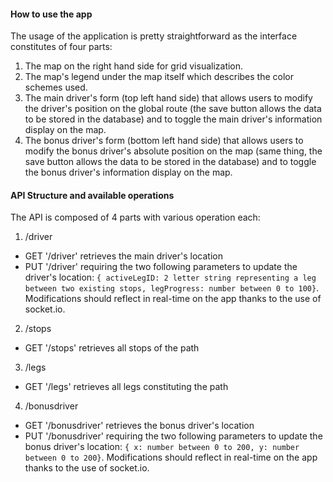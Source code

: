 #### How to use the app
The usage of the application is pretty straightforward as the interface constitutes of four parts:
1. The map on the right hand side for grid visualization.
2. The map's legend under the map itself which describes the color schemes used.
3. The main driver's form (top left hand side) that allows users to modify the driver's position on the global route (the save button allows the data to be stored in the database) and to toggle the main driver's information display on the map.
4. The bonus driver's form (bottom left hand side) that allows users to modify the bonus driver's absolute position on the map (same thing, the save button allows the data to be stored in the database) and to toggle the bonus driver's information display on the map.

#### API Structure and available operations
The API is composed of 4 parts with various operation each:
1. /driver
  - GET '/driver' retrieves the main driver's location
  - PUT '/driver' requiring the two following parameters to update the driver's location: ```{ activeLegID: 2 letter string representing a leg between two existing stops, legProgress: number between 0 to 100}```. Modifications should reflect in real-time on the app thanks to the use of socket.io.
2. /stops
  - GET '/stops' retrieves all stops of the path
3. /legs
  - GET '/legs' retrieves all legs constituting the path
4. /bonusdriver
  - GET '/bonusdriver' retrieves the bonus driver's location
  - PUT '/bonusdriver' requiring the two following parameters to update the bonus driver's location: ```{ x: number between 0 to 200, y: number between 0 to 200}```. Modifications should reflect in real-time on the app thanks to the use of socket.io.

